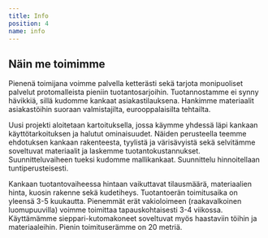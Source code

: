 ```yaml
---
title: Info
position: 4
name: info
---
```


## Näin me toimimme
Pienenä toimijana voimme palvella ketterästi sekä tarjota monipuoliset palvelut protomalleista pieniin tuotantosarjoihin. Tuotannostamme ei synny hävikkiä, sillä kudomme kankaat asiakastilauksena. Hankimme materiaalit asiakastöihin suoraan valmistajilta, eurooppalaisilta tehtailta.

Uusi projekti aloitetaan kartoituksella, jossa käymme yhdessä läpi kankaan käyttötarkoituksen ja halutut ominaisuudet. Näiden perusteella teemme ehdotuksen kankaan rakenteesta, tyylistä ja värisävyistä sekä selvitämme soveltuvat materiaalit ja laskemme tuotantokustannukset. Suunnitteluvaiheen tueksi kudomme mallikankaat. Suunnittelu hinnoitellaan tuntiperusteisesti.

Kankaan tuotantovaiheessa hintaan vaikuttavat tilausmäärä, materiaalien hinta, kuosin rakenne sekä kudetiheys. Tuotantoerän toimitusaika on yleensä 3-5 kuukautta. Pienemmät erät vakioloimeen (raakavalkoinen luomupuuvilla) voimme toimittaa tapauskohtaisesti 3-4 viikossa. Käyttämämme sieppari-kutomakoneet soveltuvat myös haastaviin töihin ja materiaaleihin. Pienin toimituserämme on 20 metriä.